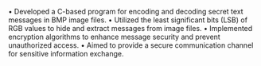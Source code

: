 • Developed a C-based program for encoding and decoding secret text messages in BMP image
files.
• Utilized the least significant bits (LSB) of RGB values to hide and extract messages from image
files.
• Implemented encryption algorithms to enhance message security and prevent unauthorized
access.
• Aimed to provide a secure communication channel for sensitive information exchange.
